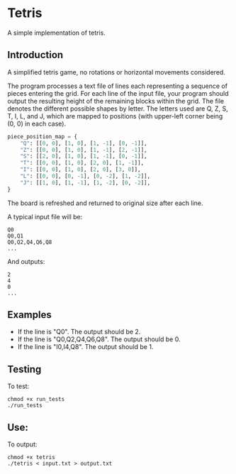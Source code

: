 # Tetris
A simple implementation of tetris.

## Introduction
A simplified tetris game, no rotations or horizontal movements considered. 

The program processes a text file of lines each representing a sequence of pieces entering the grid. 
For each line of the input file, your program should output the resulting height of the remaining blocks within the grid.
The file denotes the different possible shapes by letter. The letters used are Q, Z, S, T, I, L, and J, which are mapped to
positions (with upper-left corner being (0, 0) in each case).
```py
piece_position_map = {
    "Q": [[0, 0], [1, 0], [1, -1], [0, -1]],
    "Z": [[0, 0], [1, 0], [1, -1], [2, -1]],
    "S": [[2, 0], [1, 0], [1, -1], [0, -1]],
    "T": [[0, 0], [1, 0], [2, 0], [1, -1]],
    "I": [[0, 0], [1, 0], [2, 0], [3, 0]],
    "L": [[0, 0], [0, -1], [0, -2], [1, -2]],
    "J": [[1, 0], [1, -1], [1, -2], [0, -2]],
}
```
The board is refreshed and returned to original size after each line.

A typical input file will be:
```
Q0
Q0,Q1
Q0,Q2,Q4,Q6,Q8
...
```
And outputs:
```
2
4
0
...
```


## Examples

* If the line is "Q0". The output should be 2.
* If the line is "Q0,Q2,Q4,Q6,Q8". The output should be 0.
* If the line is "I0,I4,Q8". The output should be 1.


## Testing
To test:
```shell
chmod +x run_tests
./run_tests
```

## Use:
To output:
```shell
chmod +x tetris
./tetris < input.txt > output.txt
```